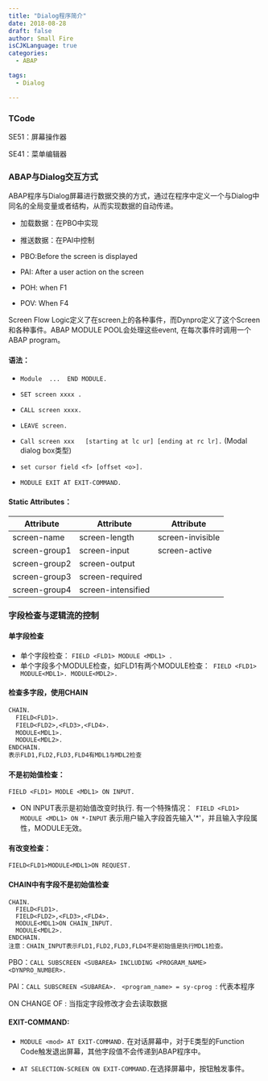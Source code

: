 ```yaml
---
title: "Dialog程序简介"
date: 2018-08-28
draft: false
author: Small Fire
isCJKLanguage: true
categories: 
  - ABAP

tags: 
  - Dialog

---
```


### TCode

SE51：屏幕操作器

SE41：菜单编辑器

### ABAP与Dialog交互方式

ABAP程序与Dialog屏幕进行数据交换的方式，通过在程序中定义一个与Dialog中同名的全局变量或者结构，从而实现数据的自动传递。

- 加载数据：在PBO中实现

- 推送数据：在PAI中控制

- PBO:Before the screen is displayed
  
- PAI: After a user action on the screen
  
- POH: when F1
  
- POV: When F4

Screen Flow Logic定义了在screen上的各种事件，而Dynpro定义了这个Screen和各种事件。ABAP MODULE POOL会处理这些event, 在每次事件时调用一个ABAP program。

#### 语法：

- `Module  ...  END MODULE. `

- `SET screen xxxx .` 

- `CALL screen xxxx.`

- `LEAVE screen.`          
  
- `Call screen xxx   [starting at lc ur] [ending at rc lr].`   (Modal dialog box类型)
   
- `set cursor field <f> [offset <o>].  `
- `MODULE EXIT AT EXIT-COMMAND.`

#### Static Attributes：

| Attribute     | Attribute          | Attribute        |
| ------------- | ------------------ | ---------------- |
| screen-name   | screen-length      | screen-invisible |
| screen-group1 | screen-input       | screen-active    |
| screen-group2 | screen-output      |                  |
| screen-group3 | screen-required    |                  |
| screen-group4 | screen-intensified |                  |

### 字段检查与逻辑流的控制

#### 单字段检查

- 单个字段检查： `FIELD <FLD1> MODULE <MDL1> .`
- 单个字段多个MODULE检查，如FLD1有两个MODULE检查：` FIELD <FLD1> MODULE<MDL1>.
  MODULE<MDL2>.`

#### 检查多字段，使用CHAIN

```JSP
CHAIN.
  FIELD<FLD1>.
  FIELD<FLD2>,<FLD3>,<FLD4>.
  MODULE<MDL1>.
  MODULE<MDL2>.
ENDCHAIN.
表示FLD1,FLD2,FLD3,FLD4有MDL1与MDL2检查
```

#### 不是初始值检查：

`FIELD <FLD1> MODLE <MDL1> ON INPUT.`

- ON INPUT表示是初始值改变时执行.
  有一个特殊情况：` FIELD <FLD1> MODULE <MDL1> ON *-INPUT`
  表示用户输入字段首先输入'*'，并且输入字段属性，MODULE无效。

#### 有改变检查：

`FIELD<FLD1>MODULE<MDL1>ON REQUEST.`

#### CHAIN中有字段不是初始值检查

```JS
CHAIN.
  FIELD<FLD1>.
  FIELD<FLD2>,<FLD3>,<FLD4>.
  MODULE<MDL1>ON CHAIN_INPUT.
  MODULE<MDL2>.
ENDCHAIN.
注意：CHAIN_INPUT表示FLD1,FLD2,FLD3,FLD4不是初始值是执行MDL1检查。
```

PBO：`CALL SUBSCREEN <SUBAREA> INCLUDING <PROGRAM_NAME> <DYNPRO_NUMBER>.`

PAI：`CALL SUBSCREEN <SUBAREA>. `    `<program_name> = sy-cprog `: 代表本程序

ON CHANGE OF : 当指定字段修改才会去读取数据

#### EXIT-COMMAND:

- `MODULE <mod> AT EXIT-COMMAND.` 在对话屏幕中，对于E类型的Function Code触发退出屏幕，其他字段值不会传递到ABAP程序中。

- `AT SELECTION-SCREEN ON EXIT-COMMAND.`在选择屏幕中，按钮触发事件。




